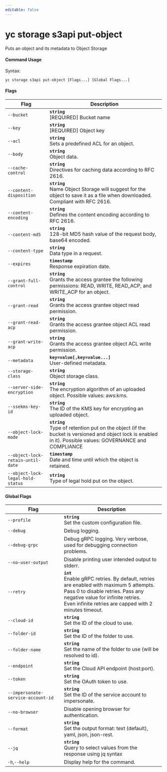 ```yaml
---
editable: false
---
```


# yc storage s3api put-object

Puts an object and its metadata to Object Storage

#### Command Usage

Syntax: 

`yc storage s3api put-object [Flags...] [Global Flags...]`

#### Flags

| Flag | Description |
|----|----|
|`--bucket`|<b>`string`</b><br/>[REQUIRED] Bucket name|
|`--key`|<b>`string`</b><br/>[REQUIRED] Object key|
|`--acl`|<b>`string`</b><br/>Sets a predefined ACL for an object.|
|`--body`|<b>`string`</b><br/>Object data.|
|`--cache-control`|<b>`string`</b><br/>Directives for caching data according to RFC 2616.|
|`--content-disposition`|<b>`string`</b><br/>Name Object Storage will suggest for the object to save it as a file when downloaded. Compliant with RFC 2616.|
|`--content-encoding`|<b>`string`</b><br/>Defines the content encoding according to RFC 2616.|
|`--content-md5`|<b>`string`</b><br/>128-bit MD5 hash value of the request body, base64 encoded.|
|`--content-type`|<b>`string`</b><br/>Data type in a request.|
|`--expires`|<b>`timestamp`</b><br/>Response expiration date.|
|`--grant-full-control`|<b>`string`</b><br/>Grants the access grantee the following permissions: READ, WRITE, READ_ACP, and WRITE_ACP for an object.|
|`--grant-read`|<b>`string`</b><br/>Grants the access grantee object read permission.|
|`--grant-read-acp`|<b>`string`</b><br/>Grants the access grantee object ACL read permission.|
|`--grant-write-acp`|<b>`string`</b><br/>Grants the access grantee object ACL write permission.|
|`--metadata`|<b>`key=value[,key=value...]`</b><br/>User-defined metadata.|
|`--storage-class`|<b>`string`</b><br/>Object storage class.|
|`--server-side-encryption`|<b>`string`</b><br/>The encryption algorithm of an uploaded object. Possible values: aws:kms.|
|`--ssekms-key-id`|<b>`string`</b><br/>The ID of the KMS key for encrypting an uploaded object.|
|`--object-lock-mode`|<b>`string`</b><br/>Type of retention put on the object (if the bucket is versioned and object lock is enabled in it). Possible values: GOVERNANCE and COMPLIANCE|
|`--object-lock-retain-until-date`|<b>`timestamp`</b><br/>Date and time until which the object is retained.|
|`--object-lock-legal-hold-status`|<b>`string`</b><br/>Type of legal hold put on the object.|

#### Global Flags

| Flag | Description |
|----|----|
|`--profile`|<b>`string`</b><br/>Set the custom configuration file.|
|`--debug`|Debug logging.|
|`--debug-grpc`|Debug gRPC logging. Very verbose, used for debugging connection problems.|
|`--no-user-output`|Disable printing user intended output to stderr.|
|`--retry`|<b>`int`</b><br/>Enable gRPC retries. By default, retries are enabled with maximum 5 attempts.<br/>Pass 0 to disable retries. Pass any negative value for infinite retries.<br/>Even infinite retries are capped with 2 minutes timeout.|
|`--cloud-id`|<b>`string`</b><br/>Set the ID of the cloud to use.|
|`--folder-id`|<b>`string`</b><br/>Set the ID of the folder to use.|
|`--folder-name`|<b>`string`</b><br/>Set the name of the folder to use (will be resolved to id).|
|`--endpoint`|<b>`string`</b><br/>Set the Cloud API endpoint (host:port).|
|`--token`|<b>`string`</b><br/>Set the OAuth token to use.|
|`--impersonate-service-account-id`|<b>`string`</b><br/>Set the ID of the service account to impersonate.|
|`--no-browser`|Disable opening browser for authentication.|
|`--format`|<b>`string`</b><br/>Set the output format: text (default), yaml, json, json-rest.|
|`--jq`|<b>`string`</b><br/>Query to select values from the response using jq syntax|
|`-h`,`--help`|Display help for the command.|
